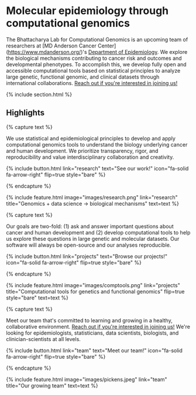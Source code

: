 ---
---

# Molecular epidemiology through computational genomics

The Bhattacharya Lab for Computational Genomics is an upcoming team of researchers at [MD Anderson Cancer Center]
(https://www.mdanderson.org/)'s
[Department of Epidemiology](https://www.mdanderson.org/research/departments-labs-institutes/departments-divisions/epidemiology.html).
We explore the biological mechanisms contributing to cancer risk and outcomes and developmental phenotypes. To accomplish this, we develop fully open and accessible computational tools based on statistical principles to analyze large genetic, functional genomic, and clinical datasets through international collaborations. [Reach out if you're interested in joining us!](contact)

{% include section.html %}

## Highlights

{% capture text %}

We use statistical and epidemiological principles to develop and apply computational genomics tools to understand the biology underlying  cancer and human development. We prioritize transparency, rigor, and reproducibility and value interdisciplinary collaboration and creativity.

{%
  include button.html
  link="research"
  text="See our work!"
  icon="fa-solid fa-arrow-right"
  flip=true
  style="bare"
%}

{% endcapture %}

{%
  include feature.html
  image="images/research.png"
  link="research"
  title="Genomics + data science → biological mechanisms"
  text=text
%}

{% capture text %}

Our goals are two-fold: (1) ask and answer important questions about cancer and human development and (2) develop computational tools to help us explore these questions in large genetic and molecular datasets. Our software will always be open-source and our analyses reproducible.

{%
  include button.html
  link="projects"
  text="Browse our projects!"
  icon="fa-solid fa-arrow-right"
  flip=true
  style="bare"
%}

{% endcapture %}

{%
  include feature.html
  image="images/comptools.png"
  link="projects"
  title="Computational tools for genetics and functional genomics"
  flip=true
  style="bare"
  text=text
%}

{% capture text %}

Meet our team that's committed to learning and growing in a healthy, collaborative environment.
[Reach out if you're interested in joining us!](contact) We're looking for epidemiologists, statisticians,
data scientists, biologists, and clinician-scientists at all levels.

{%
  include button.html
  link="team"
  text="Meet our team!"
  icon="fa-solid fa-arrow-right"
  flip=true
  style="bare"
%}

{% endcapture %}

{%
  include feature.html
  image="images/pickens.jpeg"
  link="team"
  title="Our growing team"
  text=text
%}
